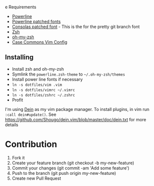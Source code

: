 e Requirements

* [Powerline][5]
* [Powerline patched fonts][1]
* [Consolas patched font][2] - This is the for the pretty git branch font
* [Zsh][3]
* [oh-my-zsh][4]
* [Case Commons Vim Config](https://github.com/Casecommons/vim-config)

## Installing

* Install zsh and oh-my-zsh
* Symlink the `powerline.zsh-theme` to `~/.oh-my-zsh/themes`
* Install power line fonts if necessary
* `ln -s dotfiles/vim .vim`
* `ln -s dotfiles/vimrc ~/.vimrc`
* `ln -s dotfiles/zshrc ~/.zshrc`
* Profit

I'm using [Dein](https://github.com/Shougo/dein.vim) as my vim package manager.
To install plugins, in vim run `:call dein#update()`. See https://github.com/Shougo/dein.vim/blob/master/doc/dein.txt
for more details

# Contribution

1. Fork it
2. Create your feature branch (git checkout -b my-new-feature)
3. Commit your changes (git commit -am 'Add some feature')
4. Push to the branch (git push origin my-new-feature)
5. Create new Pull Request

[1]: https://github.com/Lokaltog/powerline-fonts
[2]: https://github.com/eugeneching/consolas-powerline-vim/blob/master/CONSOLA-Powerline.ttf
[3]: http://www.zsh.org/
[4]: https://github.com/robbyrussell/oh-my-zsh
[5]: https://powerline.readthedocs.org/en/latest/installation/osx.html#installation-osx
